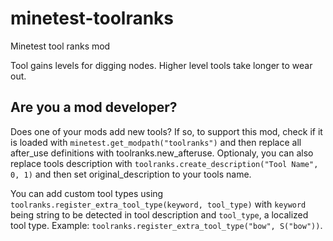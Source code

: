 # minetest-toolranks
Minetest tool ranks mod

Tool gains levels for digging nodes. Higher level tools take longer to
wear out.

## Are you a mod developer?
Does one of your mods add new tools?
If so, to support this mod, check if it is loaded with
```minetest.get_modpath("toolranks")```
and then replace all after_use definitions with toolranks.new_afteruse.
Optionaly, you can also replace tools description with
```toolranks.create_description("Tool Name", 0, 1)```
and then set original_description to your tools name.

You can add custom tool types using
```toolranks.register_extra_tool_type(keyword, tool_type)``` with `keyword`
being string to be detected in tool description and `tool_type`, a localized tool type.
Example:
```toolranks.register_extra_tool_type("bow", S("bow"))```.
